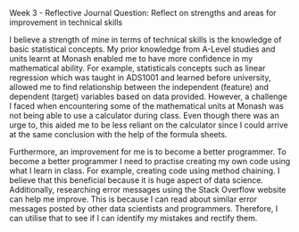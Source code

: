 Week 3 - Reflective Journal
Question: Reflect on strengths and areas for improvement in technical skills 

I believe a strength of mine in terms of technical skills is the knowledge of basic statistical concepts. My prior knowledge from A-Level studies and units learnt at Monash enabled me to have more confidence in my mathematical ability. For example, statisticals concepts such as linear regression which was taught in ADS1001 and learned before university, allowed me to find relationship between the independent (feature) and dependent (target) variables based on data provided. However, a challenge I faced when encountering some of the mathematical units at Monash was not being able to use a calculator during class. Even though there was an urge to, this aided me to be less reliant on the calculator since I could arrive at the same conclusion with the help of the formula sheets. 

Furthermore, an improvement for me is to become a better programmer. To become a better programmer I need to practise creating my own code using what I learn in class. For example, creating code using method chaining. I believe that this beneficial because it is huge aspect of data science. Additionally, researching error messages using the Stack Overflow website can help me improve. This is because I can read about similar error messages posted by other data scientists and programmers. Therefore, I can utilise that to see if I can identify my mistakes and rectify them.

